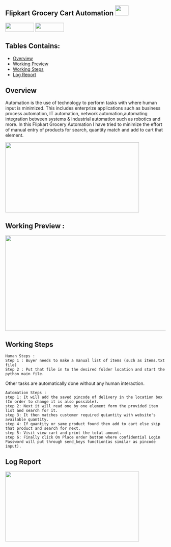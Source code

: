 ## Flipkart Grocery Cart Automation <img src="https://github.com/rehanmondal/Flipkart-Grocery-Cart-Automation/assets/125151906/e5b3a590-558c-4df8-b423-1711cb999903" width="42px;" height="32px;">
<p>
<img src="https://img.shields.io/badge/python-3670A0?style=flat-square&logo=python&logoColor=ffdd54" width="90px;" height="28px;">
<img src="https://github.com/rehanmondal/rehanmondal/assets/125151906/43d5ce7b-c8b3-4707-8af0-e28b2281dd57" width="90px;" height="28px;">
</p>  

## Tables Contains:
- [Overview](https://awesomeopensource.com/project/elangosundar/awesome-README-templates)
- [Working Preview](https://awesomeopensource.com/project/elangosundar/awesome-README-templates)
- [Working Steps](https://awesomeopensource.com/project/elangosundar/awesome-README-templates)
- [Log Report](https://awesomeopensource.com/project/elangosundar/awesome-README-templates)

## Overview
Automation is the use of technology to perform tasks with where human input is minimized. This includes enterprize applications such as business process automation, IT automation, network automation,automating integration between systems & industrial automation such as robotics and more. In this Flipkart Grocery Automation I have tried to minimize the effort of manual entry of products for search, quantity match and add to cart that element.

<p><img src="https://github.com/rehanmondal/Flipkart-Grocery-Cart-Automation/assets/125151906/01c977d5-5b87-48f7-b817-86f32e6e87fc" width="420" height="220"></p>

## Working Preview : 
<img src="https://github.com/rehanmondal/Flipkart-Grocery-Cart-Automation/assets/125151906/c92fcbf4-6d6f-421f-8e32-ddc82cc94038" width="600px;" height="300px;">

## Working Steps
    Human Steps :
    Step 1 : Buyer needs to make a manual list of items (such as items.txt file)
    Step 2 : Put that file in to the desired folder location and start the python main file.
 Other tasks are automatically done without any human interaction.  
 
    Automation Steps :
    step 1: It will add the saved pincode of delivery in the location box (In order to change it is also possible).
    step 2: Next it will read one by one element form the provided item list and search for it.
    step 3: It then matches customer required quiantity with website's available quantity.
    step 4: If quantity or same product found then add to cart else skip that product and search for next.
    step 5: Visit view cart and print the total amount.
    step 6: Finally click On Place order button where confidential Login Password will put through send_keys function(as similar as pincode input). 


## Log Report


<img src="https://github.com/rehanmondal/Flipkart-Grocery-Cart-Automation/assets/125151906/1a3cf59d-d3f1-479d-a8c0-9efeaffd9671" width="420" height="220">



